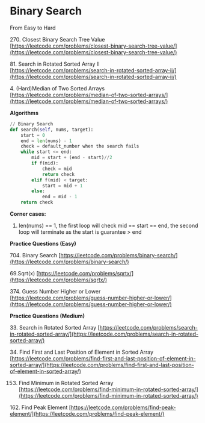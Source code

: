 # Binary Search

From Easy to Hard







270\. Closest Binary Search Tree Value [https://leetcode.com/problems/closest-binary-search-tree-value/](https://leetcode.com/problems/closest-binary-search-tree-value/)



81\. Search in Rotated Sorted Array II [https://leetcode.com/problems/search-in-rotated-sorted-array-ii/](https://leetcode.com/problems/search-in-rotated-sorted-array-ii/)





4\. (Hard)Median of Two Sorted Arrays [https://leetcode.com/problems/median-of-two-sorted-arrays/](https://leetcode.com/problems/median-of-two-sorted-arrays/)

**Algorithms**

```python
// Binary Search
def search(self, nums, target):
    start = 0
    end = len(nums) - 1
    check = default_number when the search fails
    while start <= end:
        mid = start + (end - start)//2
        if f(mid):
            check = mid
            return check
        elif f(mid) < target:
            start = mid + 1
        else:
            end = mid - 1
    return check
```

&#x20;  **Corner cases:**&#x20;

1. len(nums) == 1, the first loop will check mid == start == end, the second loop will terminate as the start is guarantee > end



**Practice Questions (Easy)**

704\. Binary Search [https://leetcode.com/problems/binary-search/](https://leetcode.com/problems/binary-search/)

69.Sqrt(x) [https://leetcode.com/problems/sqrtx/](https://leetcode.com/problems/sqrtx/)

374\. Guess Number Higher or Lower [https://leetcode.com/problems/guess-number-higher-or-lower/](https://leetcode.com/problems/guess-number-higher-or-lower/)

**Practice Questions (Medium)**

33\. Search in Rotated Sorted Array [https://leetcode.com/problems/search-in-rotated-sorted-array/](https://leetcode.com/problems/search-in-rotated-sorted-array/)

34\. Find First and Last Position of Element in Sorted Array [https://leetcode.com/problems/find-first-and-last-position-of-element-in-sorted-array/](https://leetcode.com/problems/find-first-and-last-position-of-element-in-sorted-array/)

153. &#x20; Find Minimum in Rotated Sorted Array [https://leetcode.com/problems/find-minimum-in-rotated-sorted-array/](https://leetcode.com/problems/find-minimum-in-rotated-sorted-array/)

162\. Find Peak Element [https://leetcode.com/problems/find-peak-element/](https://leetcode.com/problems/find-peak-element/)

